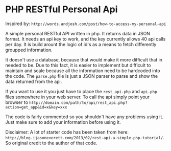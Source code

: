 PHP RESTful Personal Api
============
Inspired by: `http://words.andjosh.com/post/how-to-access-my-personal-api`

A simple personal RESTful API written in php. It returns data in JSON format. It needs an api key to work, and the key currently allows 40 api calls per day. It is build arount the logic of id's as a means to fetch differently groupped information. 

It doesn't use a database, because that would make it more difficult that in needed to be. Due to this fact, it is easier to implement but difficult to maintain and scale because all the information need to be hardcoded into the code. The `parse.php` file is just a JSON parser to parse and show the data returned from the api. 

If you want to use it you just have to place the `rest_api.php` and `api.php` files somewhere in your web server. To call the api simply point your browser to `http://domain.com/path/to/api/rest_api.php?action=get_app&id=x&key=xxx`

The code is fairly commented so you shouldn't have any problems using it. Just make sure to add your information before using it.

Disclaimer: A lot of starter code has been taken from here: `http://blog.ijasoneverett.com/2013/02/rest-api-a-simple-php-tutorial/`. So original credit to the author of that code.  
